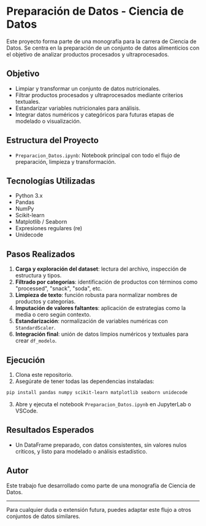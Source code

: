 # Preparación de Datos - Ciencia de Datos

Este proyecto forma parte de una monografía para la carrera de Ciencia de Datos. Se centra en la preparación de un conjunto de datos alimenticios con el objetivo de analizar productos procesados y ultraprocesados.

## Objetivo

- Limpiar y transformar un conjunto de datos nutricionales.
- Filtrar productos procesados y ultraprocesados mediante criterios textuales.
- Estandarizar variables nutricionales para análisis.
- Integrar datos numéricos y categóricos para futuras etapas de modelado o visualización.

## Estructura del Proyecto

- `Preparacion_Datos.ipynb`: Notebook principal con todo el flujo de preparación, limpieza y transformación.

## Tecnologías Utilizadas

- Python 3.x
- Pandas
- NumPy
- Scikit-learn
- Matplotlib / Seaborn
- Expresiones regulares (re)
- Unidecode

## Pasos Realizados

1. **Carga y exploración del dataset**: lectura del archivo, inspección de estructura y tipos.
2. **Filtrado por categorías**: identificación de productos con términos como "processed", "snack", "soda", etc.
3. **Limpieza de texto**: función robusta para normalizar nombres de productos y categorías.
4. **Imputación de valores faltantes**: aplicación de estrategias como la media o cero según contexto.
5. **Estandarización**: normalización de variables numéricas con `StandardScaler`.
6. **Integración final**: unión de datos limpios numéricos y textuales para crear `df_modelo`.

## Ejecución

1. Clona este repositorio.
2. Asegúrate de tener todas las dependencias instaladas:

```bash
pip install pandas numpy scikit-learn matplotlib seaborn unidecode
```

3. Abre y ejecuta el notebook `Preparacion_Datos.ipynb` en JupyterLab o VSCode.

## Resultados Esperados

- Un DataFrame preparado, con datos consistentes, sin valores nulos críticos, y listo para modelado o análisis estadístico.

## Autor

Este trabajo fue desarrollado como parte de una monografía de Ciencia de Datos.

---

Para cualquier duda o extensión futura, puedes adaptar este flujo a otros conjuntos de datos similares.
